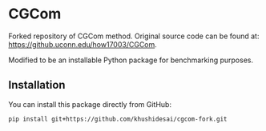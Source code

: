 # CGCom
Forked repository of CGCom method. Original source code can be found at: https://github.uconn.edu/how17003/CGCom.

Modified to be an installable Python package for benchmarking purposes.

## Installation

You can install this package directly from GitHub:

```bash
pip install git+https://github.com/khushidesai/cgcom-fork.git
```
